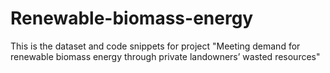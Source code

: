 # Renewable-biomass-energy
This is the dataset and code snippets for project "Meeting demand for renewable biomass energy through private landowners’ wasted resources"
